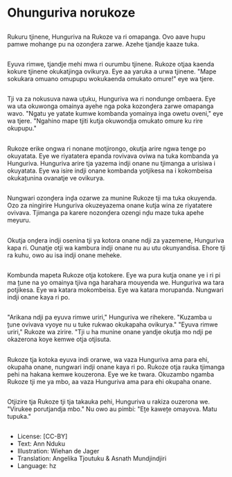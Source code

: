 # Ohunguriva norukoze

##
Rukuru tjinene, Hunguriva na Rukoze va ri omapanga. Ovo aave hupu pamwe mohange pu na ozonḓera zarwe. Azehe tjandje kaaze tuka.

##
Eyuva rimwe, tjandje mehi mwa ri ourumbu tjinene. Rukoze otjaa kaenda kokure tjinene okukatjinga ovikurya. Eye aa yaruka a urwa tjinene. "Mape sokukara omuano omupupu wokukaenda omukato omure!" eye wa tjere.

##
Tji va za nokusuva nawa uṱuku, Hunguriva wa ri nondunge ombaera. Eye wa uta okuwonga omainya ayehe nga poka kozonḓera zarwe omapanga wavo. "Ngatu ye yatate kumwe kombanda yomainya inga owetu oveni," eye wa tjere. "Ngahino mape tjiti kutja okuwondja omukato omure ku rire okupupu."

##
Rukoze erike ongwa ri nonane motjirongo, okutja arire ngwa tenge po okuyatata. Eye we riyatatera epanda rovivava oviwa na tuka kombanda ya Hunguriva. Hunguriva arire tja yazema indji onane nu tjimanga a urisiwa i okuyatata. Eye wa isire indji onane kombanda yotjikesa na i kokombeisa okukaṱunina ovanatje ve ovikurya.

##
Nungwari ozonḓera inḓa ozarwe za munine Rukoze tji ma tuka okuyenda. Ozo za ningirire Hunguriva okuzeyazema onane kutja wina ze riyatatere ovivava. Tjimanga pa karere nozonḓera ozengi nḓu maze tuka apehe meyuru.

##
Okutja onḓera indji osenina tji ya kotora onane ndji za yazemene, Hunguriva kapa ri. Ounatje otji wa kambura indji onane nu au utu okunyandisa. Ehore tji ra kuhu, owo au isa indji onane meheke.

##
Kombunda mapeta Rukoze otja kotokere. Eye wa pura kutja onane ye i ri pi ma ṱune na yo omainya tjiva nga harahara mouyenda we. Hunguriva wa tara potjikesa. Eye wa katara mokombeisa. Eye wa katara morupanda. Nungwari indji onane kaya ri po.

##
"Arikana ndji pa eyuva rimwe uriri," Hunguriva we rihekere. "Kuzamba u ṱune ovivava vyoye nu u tuke rukwao okukapaha ovikurya." "Eyuva rimwe uriri," Rukoze wa zirire. "Tji u ha munine onane yandje okutja mo ndji pe okazerona koye kemwe otja otjisuta.

##
Rukoze tja kotoka eyuva indi orarwe, wa vaza Hunguriva ama para ehi, okupaha onane, nungwari indji onane kaya ri po. Rukoze otja rauka tjimanga pehi na hakana kemwe kouzerona. Eye we ke twara. Okuzambo ngamba Rukoze tji me ya mbo, aa vaza Hunguriva ama para ehi okupaha onane.

##
Otjizire tja Rukoze tji tja takauka pehi, Hunguriva u rakiza ouzerona we. "Virukee porutjandja mbo." Nu owo au pimbi: "Eṱe kaweṱe omayova. Matu tupuka."

##
* License: [CC-BY]
* Text: Ann Nduku
* Illustration: Wiehan de Jager
* Translation: Angelika Tjoutuku & Asnath Mundjindjiri
* Language: hz
